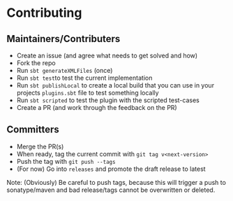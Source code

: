 # Contributing

## Maintainers/Contributers

* Create an issue (and agree what needs to get solved and how)
* Fork the repo
* Run `sbt generateXMLFiles` (once)
* Run `sbt test`to test the current implementation
* Run `sbt publishLocal` to create a local build that you can use in your projects `plugins.sbt` file to test something locally
* Run `sbt scripted` to test the plugin with the scripted test-cases
* Create a PR (and work through the feedback on the PR)

## Committers

* Merge the PR(s)
* When ready, tag the current commit with `git tag v<next-version>`
* Push the tag with `git push --tags`
* (For now) Go into `releases` and promote the draft release to latest

Note: (Obviously) Be careful to push tags, because this will trigger
a push to sonatype/maven and bad release/tags cannot be overwritten or
deleted.
